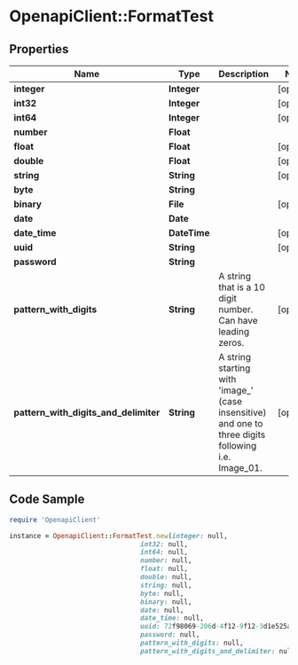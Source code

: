 # OpenapiClient::FormatTest

## Properties

Name | Type | Description | Notes
------------ | ------------- | ------------- | -------------
**integer** | **Integer** |  | [optional] 
**int32** | **Integer** |  | [optional] 
**int64** | **Integer** |  | [optional] 
**number** | **Float** |  | 
**float** | **Float** |  | [optional] 
**double** | **Float** |  | [optional] 
**string** | **String** |  | [optional] 
**byte** | **String** |  | 
**binary** | **File** |  | [optional] 
**date** | **Date** |  | 
**date_time** | **DateTime** |  | [optional] 
**uuid** | **String** |  | [optional] 
**password** | **String** |  | 
**pattern_with_digits** | **String** | A string that is a 10 digit number. Can have leading zeros. | [optional] 
**pattern_with_digits_and_delimiter** | **String** | A string starting with &#39;image_&#39; (case insensitive) and one to three digits following i.e. Image_01. | [optional] 

## Code Sample

```ruby
require 'OpenapiClient'

instance = OpenapiClient::FormatTest.new(integer: null,
                                 int32: null,
                                 int64: null,
                                 number: null,
                                 float: null,
                                 double: null,
                                 string: null,
                                 byte: null,
                                 binary: null,
                                 date: null,
                                 date_time: null,
                                 uuid: 72f98069-206d-4f12-9f12-3d1e525a8e84,
                                 password: null,
                                 pattern_with_digits: null,
                                 pattern_with_digits_and_delimiter: null)
```


